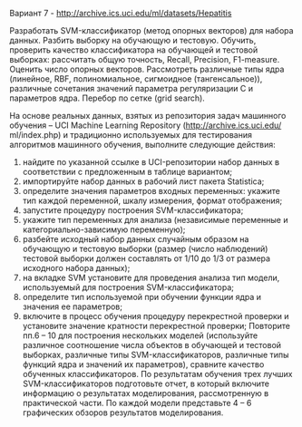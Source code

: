 Вариант 7 - http://archive.ics.uci.edu/ml/datasets/Hepatitis

Разработать SVM-классификатор (метод опорных векторов) для набора данных.
Разбить выборку на обучающую и тестовую.
Обучить, проверить качество классификатора на обучающей и тестовой выборках:
рассчитать общую точность, Recall, Precision, F1-measure.
Оценить число опорных векторов.
Рассмотреть различные типы ядра (линейное, RBF, полиномиальное, сигмоидное (тангенсальное)),
различные сочетания значений параметра регуляризации С и параметров ядра.
Перебор по сетке (grid search).

На основе реальных данных, взятых из репозитория задач машинного обучения – UCI Machine Learning
Repository (http://archive.ics.uci.edu/
ml/index.php) и традиционно используемых для тестирования алгоритмов машинного обучения, выполните следующие действия:

1) найдите по указанной ссылке в UCI-репозитории набор данных в
   соответствии с предложенным в таблице вариантом;
2) импортируйте набор данных в рабочий лист пакета Statistica;
3) определите значения параметров входных переменных: укажите
   тип каждой переменной, шкалу измерения, формат отображения;
4) запустите процедуру построения SVM-классификатора;
5) укажите тип переменных для анализа (независимые переменные
   и категориально-зависимую переменную);
6) разбейте исходный набор данных случайным образом на обучающую и тестовую
   выборки (размер (число наблюдений) тестовой выборки
   должен составлять от 1/10 до 1/3 от размера исходного набора данных);
7) на вкладке SVM установите для проведения анализа тип модели,
   используемый для построения SVM-классификатора;
8) определите тип используемой при обучении функции ядра и
   значения ее параметров;
9) включите в процесс обучения процедуру перекрестной проверки
   и установите значение кратности перекрестной проверки;
   Повторите пп.6 – 10 для построения нескольких моделей (используйте различное соотношение числа объектов в обучающей и
   тестовой
   выборках, различные типы SVM-классификаторов, различные типы
   функций ядра и значений их параметров), сравните качество обученных классификаторов.
   По результатам обучения трех лучших SVM-классификаторов подготовьте отчет, в который включите информацию о
   результатах моделирования, рассмотренную в практической части. По каждой модели
   представьте 4 – 6 графических обзоров результатов моделирования.
